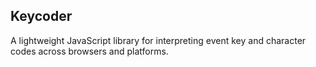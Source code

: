 ## Keycoder

A lightweight JavaScript library for interpreting event key and character codes across browsers and platforms.
